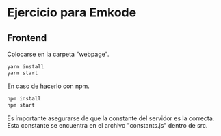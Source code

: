 # Ejercicio para Emkode

## Frontend
Colocarse en la carpeta "webpage".

```bash
yarn install
yarn start
```

En caso de hacerlo con npm.

```bash
npm install
npm start
```

Es importante asegurarse de que la constante del servidor es la correcta.
Esta constante se encuentra en el archivo "constants.js" dentro de src.

